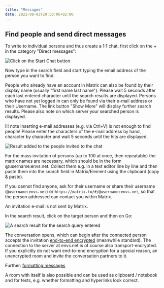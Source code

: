 ```yaml
---
title: "Messages"
date: 2021-08-03T20:30:00+02:00
---
```


## Find people and send direct messages

To write to individual persons and thus create a 1:1 chat, first click on the + in the category "Direct messages":

![Click on the Start Chat button](/images/01_Start-Chat_en.png)

Now type in the search field and start typing the email address of the person you want to find:

People who already have an account in Matrix can also be found by their display name (usually "first name last name"). Please wait 5 seconds after each last entered character until the search results are displayed. Persons who have not yet logged in can only be found via their e-mail address or their Username. The link button "Show More" will display further search results. Please also note on which server your searched person is displayed.

!!! note
	Inserting e-mail addresses (e.g. via Ctrl+V) is not enough to find people! Please enter the characters of the e-mail address by hand, character by character and wait 5 seconds until the hits are displayed.

![Result added to the people invited to the chat](/images/99_Find-Neo_de.gif)

For the mass invitation of persons (up to 100 at once, then repeatable) the matrix names are necessary, which should be in the form @username:envs.net. Collect them e.g. in a text editor line by line and then paste them into the search field in Matrix/Element using the clipboard (copy & paste).

If you cannot find anyone, ask for their username or share their username (`@username:envs.net`) or `https://matrix.to/#/@username:envs.net`, so that the person addressed can contact you within Matrix.

An invitation e-mail is not sent by Matrix.

In the search result, click on the target person and then on Go:

![A search result for the search query entered](/images/04_Found-and-Go_en.png)

The conversation opens, which can begin after the connected person accepts the invitation [end-to-end encrypted](/encryption/) (meanwhile standard). The connection to the server at envs.net is of course also transport-encrypted. If you explicitly do not want end-to-end encryption for a special reason, an unencrypted room and invite the conversation partners to it.

Further: [formatting messages](/messaging/formatting/)

A room with itself is also possible and can be used as clipboard / notebook and for tests, e.g. whether formatting and hyperlinks look correct.

